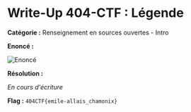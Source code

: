 # Write-Up 404-CTF : Légende

__Catégorie :__ Renseignement en sources ouvertes - Intro

**Enoncé :**

![Enoncé](images/enonce.png)

**Résolution :**

_En cours d'écriture_

**Flag :** `404CTF{emile-allais_chamonix}`